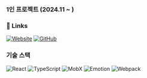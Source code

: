### 1인 프로젝트 (2024.11 ~ )

### 🔗 Links

[![Website](https://img.shields.io/badge/Website-000000?style=for-the-badge&logo=google-chrome&logoColor=white)](https://imspdr.github.io/algovis/) [![GitHub](https://img.shields.io/badge/GitHub-181717?style=for-the-badge&logo=github&logoColor=white)](https://github.com/imspdr/algovis)

### 기술 스택

![React](https://img.shields.io/badge/React-61DAFB?style=for-the-badge&logo=react&logoColor=white) ![TypeScript](https://img.shields.io/badge/TypeScript-3178C6?style=for-the-badge&logo=typescript&logoColor=white) ![MobX](https://img.shields.io/badge/MobX-FF9955?style=for-the-badge&logo=mobx&logoColor=white) ![Emotion](https://img.shields.io/badge/Emotion-FF005C?style=for-the-badge&logo=emotion&logoColor=white) ![Webpack](https://img.shields.io/badge/Webpack-8DD6F9?style=for-the-badge&logo=webpack&logoColor=white)
